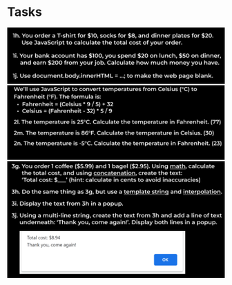 # Tasks
![Task 1](images/Basics.png)
![Task 2](images/NumbersTasks.png)
![Task 3](images/Strings.png)
